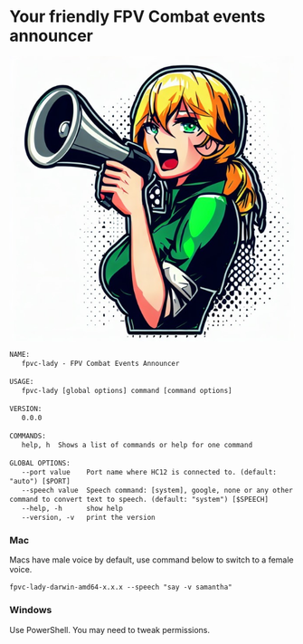 # Your friendly FPV Combat events announcer

<img src="LadyAnnouncer.jpg" title="The lady is ready" align="center" />

```
NAME:
   fpvc-lady - FPV Combat Events Announcer

USAGE:
   fpvc-lady [global options] command [command options] 

VERSION:
   0.0.0

COMMANDS:
   help, h  Shows a list of commands or help for one command

GLOBAL OPTIONS:
   --port value    Port name where HC12 is connected to. (default: "auto") [$PORT]
   --speech value  Speech command: [system], google, none or any other command to convert text to speech. (default: "system") [$SPEECH]
   --help, -h      show help
   --version, -v   print the version
```

### Mac

Macs have male voice by default, use command below to switch to a female voice.
```
fpvc-lady-darwin-amd64-x.x.x --speech "say -v samantha"
```

### Windows

Use PowerShell. You may need to tweak permissions.
